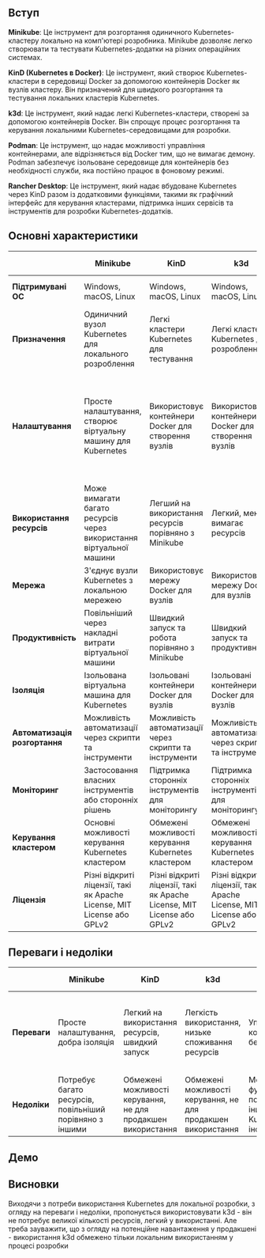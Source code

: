 ## Вступ
**Minikube**: Це інструмент для розгортання одиничного Kubernetes-кластеру локально на комп'ютері розробника. Minikube дозволяє легко створювати та тестувати Kubernetes-додатки на різних операційних системах.

**KinD (Kubernetes в Docker)**: Це інструмент, який створює Kubernetes-кластери в середовищі Docker за допомогою контейнерів Docker як вузлів кластеру. Він призначений для швидкого розгортання та тестування локальних кластерів Kubernetes.

**k3d**: Це інструмент, який надає легкі Kubernetes-кластери, створені за допомогою контейнерів Docker. Він спрощує процес розгортання та керування локальними Kubernetes-середовищами для розробки.

**Podman**: Це інструмент, що надає можливості управління контейнерами, але відрізняється від Docker тим, що не вимагає демону. Podman забезпечує ізольоване середовище для контейнерів без необхідності служби, яка постійно працює в фоновому режимі.

**Rancher Desktop**: Це інструмент, який надає вбудоване Kubernetes через KinD разом із додатковими функціями, такими як графічний інтерфейс для керування кластерами, підтримка інших сервісів та інструментів для розробки Kubernetes-додатків.

## Основні характеристики

||Minikube|KinD|k3d|Podman|Rancher Desktop|
| ----------------------------- |------------------------------------------------------------------- | ----------------------------------------------------- | ----------------------------------------------------- | ------------------------------------------------------------------------------------------------------------------- | -------------------------------------------- |
| **Підтримувані ОС** | Windows, macOS, Linux| Windows, macOS, Linux| Windows, macOS, Linux|Windows (only via WSLv2), macOS, Linux | Windows, macOS, Linux|
| **Призначення** | Одиничний вузол Kubernetes для локального розроблення | Легкі кластери Kubernetes для тестування| Легкі кластери Kubernetes для розроблення | Управління контейнерами у Kubernetes-подібних середовищах | Управління Kubernetes через KinD (вбудовано) |
| **Налаштування**| Просте налаштування, створює віртуальну машину для Kubernetes | Використовує контейнери Docker для створення вузлів | Використовує контейнери Docker для створення вузлів | Не підтримує пряме створення Kubernetes-кластерів, але може керувати контейнерами в Kubernetes-подібних середовищах | Використовує KinD для вбудованого Kubernetes |
| **Використання ресурсів** | Може вимагати багато ресурсів через використання віртуальної машини | Легший на використання ресурсів порівняно з Minikube| Легкий, менше вимагає ресурсів| - | Використовує ресурси, які надає KinD |
| **Мережа**| З'єднує вузли Kubernetes з локальною мережею| Використовує мережу Docker для вузлів | Використовує мережу Docker для вузлів | - | Використовує мережу Docker для вузлів KinD |
| **Продуктивність**| Повільніший через накладні витрати віртуальної машини | Швидкий запуск та робота порівняно з Minikube | Швидкий запуск та продуктивність | - | Залежить від продуктивності KinD |
| **Ізоляція**| Ізольована віртуальна машина для Kubernetes| Ізольовані контейнери Docker для вузлів| Ізольовані контейнери Docker для вузлів | - | Ізольовані контейнери Docker для вузлів KinD |
| **Автоматизація розгортання** | Можливість автоматизації через скрипти та інструменти | Можливість автоматизації через скрипти та інструменти | Можливість автоматизації через скрипти та інструменти | - | Забезпечує KinD|
| **Моніторинг**| Застосовання власних інструментів або сторонніх рішень | Підтримка сторонніх інструментів для моніторингу | Підтримка сторонніх інструментів для моніторингу | - | Потребує зовнішніх рішень моніторингу|
| **Керування кластером** | Основні можливості керування Kubernetes кластером | Обмежені можливості керування Kubernetes кластером | Обмежені можливості керування Kubernetes кластером | - | Здатний керувати кластером через KinD|
| **Ліцензія**| Різні відкриті ліцензії, такі як Apache License, MIT License або GPLv2 | Різні відкриті ліцензії, такі як Apache License, MIT License або GPLv2 | Різні відкриті ліцензії, такі як Apache License, MIT License або GPLv2 | Різні відкриті ліцензії, такі як Apache License, MIT License або GPLv2 | Різні відкриті ліцензії, такі як Apache License, MIT License або GPLv2 |

## Переваги і недоліки
||Minikube|KinD|k3d|Podman|Rancher Desktop|
| ----------------------------- |------------------------------------------------------------------- | ----------------------------------------------------- | ----------------------------------------------------- | ------------------------------------------------------------------------------------------------------------------- | -------------------------------------------- |
| **Переваги**      | Просте налаштування, добра ізоляція            | Легкий на використання ресурсів, швидкий запуск | Легкість використання, низьке споживання ресурсів | Управління контейнерами, безпека              | Швидке розгортання через вбудований Kubernetes, простота використання KinD |
| **Недоліки**     | Потребує багато ресурсів, повільніший порівняно з іншими | Обмежені можливості керування, не для продакшен використання | Обмежені можливості керування, не для продакшен використання | Менша функціональність порівняно з іншими Kubernetes-інструментами | Залежність від продуктивності KinD, обмежені можливості KinD |

## Демо

## Висновки
Виходячи з потреби використання Kubernetes для локальної розробки, з огляду на переваги і недоліки, пропонується використовувати k3d - він не потребує великої кількості ресурсів, легкий у використанні. Але треба зауважити, що з огляду на потенційне навантаження у продакшені - використання k3d обмежено тільки локальним використанням у процесі розробки